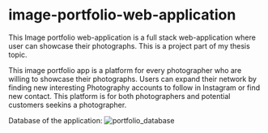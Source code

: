 # image-portfolio-web-application
This Image portfolio web-application is a full stack web-application where user can showcase their photographs. This is a project part of my thesis topic. 

This image portfolio app is a platform for every photographer who are willing to showcase their photographs. Users can expand their network by finding new interesting Photography accounts to follow in Instagram or find new contact. 
This platform is for both photographers and potential customers seekins a photographer. 



Database of the application:
![portfolio_database](https://github.com/user-attachments/assets/0049a657-caa1-445b-8a74-0f1f24e95e14)


